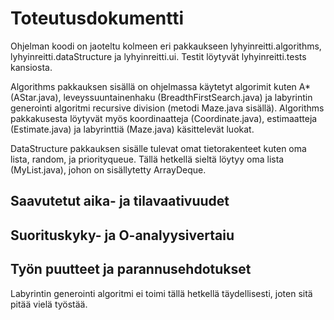 # Toteutusdokumentti

Ohjelman koodi on jaoteltu kolmeen eri pakkaukseen lyhyinreitti.algorithms, lyhyinreitti.dataStructure ja lyhyinreitti.ui. Testit löytyvät lyhyinreitti.tests kansiosta.

Algorithms pakkauksen sisällä on ohjelmassa käytetyt algorimit kuten A* (AStar.java), leveyssuuntainenhaku (BreadthFirstSearch.java) ja labyrintin generointi algoritmi recursive division (metodi Maze.java sisällä). Algorithms pakkakusesta löytyvät myös koordinaatteja (Coordinate.java), estimaatteja (Estimate.java) ja labyrinttiä (Maze.java) käsittelevät luokat.

DataStructure pakkauksen sisälle tulevat omat tietorakenteet kuten oma lista, random, ja priorityqueue. Tällä hetkellä sieltä löytyy oma lista (MyList.java), johon on sisällytetty ArrayDeque.

## Saavutetut aika- ja tilavaativuudet



## Suorituskyky- ja O-analyysivertaiu



## Työn puutteet ja parannusehdotukset

Labyrintin generointi algoritmi ei toimi tällä hetkellä täydellisesti, joten sitä pitää vielä työstää.

